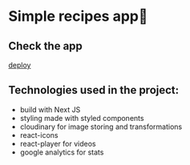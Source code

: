 # Simple recipes app🥗

## Check the app

[deploy](https://recipes-app-rfilenko.vercel.app/)

## Technologies used in the project:

- build with Next JS
- styling made with styled components
- cloudinary for image storing and transformations
- react-icons
- react-player for videos
- google analytics for stats
